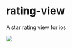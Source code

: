 rating-view
===========

A star rating view for ios

![](http://farm6.staticflickr.com/5114/8410851265_0e9407479b.jpg)